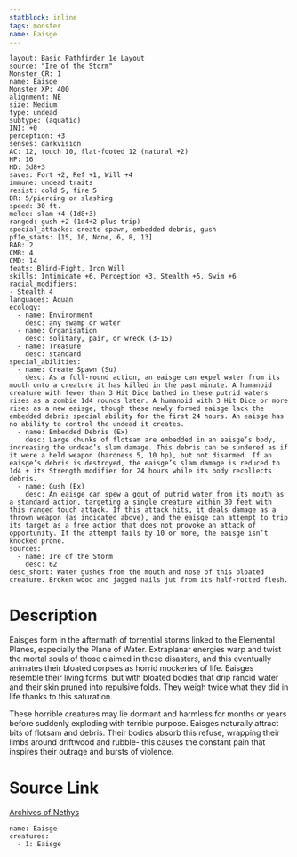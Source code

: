 ```yaml
---
statblock: inline
tags: monster
name: Eaisge
---
```

```statblock
layout: Basic Pathfinder 1e Layout
source: "Ire of the Storm"
Monster_CR: 1
name: Eaisge
Monster_XP: 400
alignment: NE
size: Medium
type: undead
subtype: (aquatic)
INI: +0
perception: +3
senses: darkvision
AC: 12, touch 10, flat-footed 12 (natural +2)
HP: 16
HD: 3d8+3
saves: Fort +2, Ref +1, Will +4
immune: undead traits
resist: cold 5, fire 5
DR: 5/piercing or slashing
speed: 30 ft.
melee: slam +4 (1d8+3)
ranged: gush +2 (1d4+2 plus trip)
special_attacks: create spawn, embedded debris, gush
pf1e_stats: [15, 10, None, 6, 8, 13]
BAB: 2
CMB: 4
CMD: 14
feats: Blind-Fight, Iron Will
skills: Intimidate +6, Perception +3, Stealth +5, Swim +6
racial_modifiers:
- Stealth 4
languages: Aquan
ecology:
  - name: Environment
    desc: any swamp or water
  - name: Organisation
    desc: solitary, pair, or wreck (3-15)
  - name: Treasure
    desc: standard
special_abilities:
  - name: Create Spawn (Su)
    desc: As a full-round action, an eaisge can expel water from its mouth onto a creature it has killed in the past minute. A humanoid creature with fewer than 3 Hit Dice bathed in these putrid waters rises as a zombie 1d4 rounds later. A humanoid with 3 Hit Dice or more rises as a new eaisge, though these newly formed eaisge lack the embedded debris special ability for the first 24 hours. An eaisge has no ability to control the undead it creates.
  - name: Embedded Debris (Ex)
    desc: Large chunks of flotsam are embedded in an eaisge’s body, increasing the undead’s slam damage. This debris can be sundered as if it were a held weapon (hardness 5, 10 hp), but not disarmed. If an eaisge’s debris is destroyed, the eaisge’s slam damage is reduced to 1d4 + its Strength modifier for 24 hours while its body recollects debris.
  - name: Gush (Ex)
    desc: An eaisge can spew a gout of putrid water from its mouth as a standard action, targeting a single creature within 30 feet with this ranged touch attack. If this attack hits, it deals damage as a thrown weapon (as indicated above), and the eaisge can attempt to trip its target as a free action that does not provoke an attack of opportunity. If the attempt fails by 10 or more, the eaisge isn’t knocked prone.
sources:
  - name: Ire of the Storm
    desc: 62
desc_short: Water gushes from the mouth and nose of this bloated creature. Broken wood and jagged nails jut from its half-rotted flesh.
```
# Description
Eaisges form in the aftermath of torrential storms linked to the Elemental Planes, especially the Plane of Water. Extraplanar energies warp and twist the mortal souls of those claimed in these disasters, and this eventually animates their bloated corpses as horrid mockeries of life. Eaisges resemble their living forms, but with bloated bodies that drip rancid water and their skin pruned into repulsive folds. They weigh twice what they did in life thanks to this saturation.

These horrible creatures may lie dormant and harmless for months or years before suddenly exploding with terrible purpose. Eaisges naturally attract bits of flotsam and debris. Their bodies absorb this refuse, wrapping their limbs around driftwood and rubble- this causes the constant pain that inspires their outrage and bursts of violence.
# Source Link
[Archives of Nethys](https://aonprd.com/MonsterDisplay.aspx?ItemName=Eaisge)
```encounter-table
name: Eaisge
creatures:
  - 1: Eaisge
```
